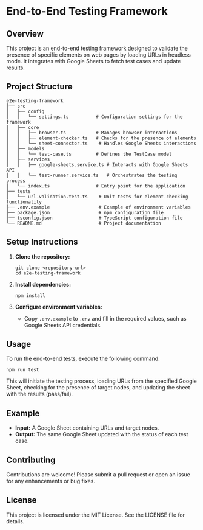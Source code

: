 # End-to-End Testing Framework

## Overview
This project is an end-to-end testing framework designed to validate the presence of specific elements on web pages by loading URLs in headless mode. It integrates with Google Sheets to fetch test cases and update results.

## Project Structure
```
e2e-testing-framework
├── src
│   ├── config
│   │   └── settings.ts          # Configuration settings for the framework
│   ├── core
│   │   ├── browser.ts           # Manages browser interactions
│   │   ├── element-checker.ts   # Checks for the presence of elements
│   │   └── sheet-connector.ts    # Handles Google Sheets interactions
│   ├── models
│   │   └── test-case.ts         # Defines the TestCase model
│   ├── services
│   │   ├── google-sheets.service.ts # Interacts with Google Sheets API
│   │   └── test-runner.service.ts   # Orchestrates the testing process
│   └── index.ts                 # Entry point for the application
├── tests
│   └── url-validation.test.ts    # Unit tests for element-checking functionality
├── .env.example                  # Example of environment variables
├── package.json                  # npm configuration file
├── tsconfig.json                 # TypeScript configuration file
└── README.md                     # Project documentation
```

## Setup Instructions
1. **Clone the repository:**
   ```
   git clone <repository-url>
   cd e2e-testing-framework
   ```

2. **Install dependencies:**
   ```
   npm install
   ```

3. **Configure environment variables:**
   - Copy `.env.example` to `.env` and fill in the required values, such as Google Sheets API credentials.

## Usage
To run the end-to-end tests, execute the following command:
```
npm run test
```

This will initiate the testing process, loading URLs from the specified Google Sheet, checking for the presence of target nodes, and updating the sheet with the results (pass/fail).

## Example
- **Input:** A Google Sheet containing URLs and target nodes.
- **Output:** The same Google Sheet updated with the status of each test case.

## Contributing
Contributions are welcome! Please submit a pull request or open an issue for any enhancements or bug fixes.

## License
This project is licensed under the MIT License. See the LICENSE file for details.